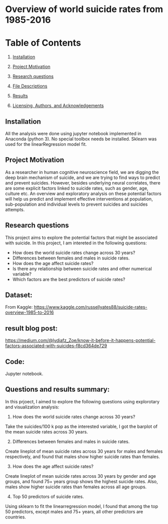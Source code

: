 # Overview of world suicide rates from 1985-2016

# Table of Contents

1. [Installation](#instal)

2. [Project Motivation](#motive)

3. [Research questions](#topic)

4. [File Descriptions](#files)

5. [Results](#Results)

6. [Licensing, Authors, and Acknowledgements](#terms)

<a name = "install"></a>
## Installation
All the analysis were done using jupyter notebook implemented in Anaconda (python 3). No special toolbox needs be installed. Sklearn was used for the linearRegression model fit.

<a name = "motive"></a>

## Project Motivation

As a researcher in human cognitive neuroscience field, we are digging the deep brain mechanism of suicide, and we are trying to find ways to predict and prevent suicides. However, besides underlying neural correlates, there are some explicit factors linked to suicide rates, such as gender, age, culture etc. An overview and exploratory analysis on these potential factors will help us predict and implement effective interventions at population, sub-population and individual levels to prevent suicides and suicides attempts.

<a name = "topic"></a>

## Research questions
This project aims to explore the potential factors that might be associated with suicide. In this project, I am intereted in the following questions:
- How does the world suicide rates change across 30 years?
- Differences between females and males in suicide rates.
- How does the age affect suicide rates?
- Is there any relationship between suicide rates and other numerical variable?
- Which factors are the best predictors of suicide rates?

## Dataset:

From Kaggle: https://www.kaggle.com/russellyates88/suicide-rates-overview-1985-to-2016

## result blog post:

https://medium.com/@lydiafz_Zoe/know-it-before-it-happens-potential-factors-associated-with-suicides-f8cd364de729

## Code:

Jupyter notebook.

## Questions and results summary:

In this prjoect, I aimed to explore the following questions using explorotary and visualization analysis:

1. How does the world suicide rates change across 30 years?

Take the suicides/100 k pop as the interested variable, I got the barplot of the mean suicide rates across 30 years.

2. Differences between females and males in suicide rates.

Create lineplot of mean suicide rates across 30 years for males and females respectively, and found that males show higher suicide rates than females.

3. How does the age affect suicide rates?

Create lineplot of mean suicide rates across 30 years by gender and age groups, and found 75+ years group shows the highest suicide rates. Also, males show higher suicide rates than females across all age groups.

4. Top 50 predictors of suicide rates.

Using sklearn to fit the linearregression model, I found that among the top 50 predictors, except males and 75+ years, all other predictors are countries.

